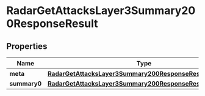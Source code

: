 

# RadarGetAttacksLayer3Summary200ResponseResult


## Properties

| Name | Type | Description | Notes |
|------------ | ------------- | ------------- | -------------|
|**meta** | [**RadarGetAttacksLayer3Summary200ResponseResultMeta**](RadarGetAttacksLayer3Summary200ResponseResultMeta.md) |  |  |
|**summary0** | [**RadarGetAttacksLayer3Summary200ResponseResultSummary0**](RadarGetAttacksLayer3Summary200ResponseResultSummary0.md) |  |  |



